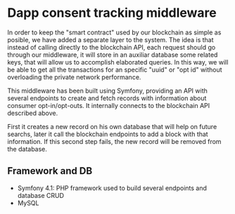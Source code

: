 # Dapp consent tracking middleware

In order to keep the "smart contract" used by our blockchain as simple as posible, we have added a separate layer to the system. The idea is that instead of calling directly to the blockchain API, each request should go through our middleware, it will store in an auxiliar database some related keys, that will allow us to accomplish elaborated queries. In this way, we will be able to get all the transactions for an specific "uuid" or "opt id" without overloading the private network performance.

This middleware has been built using Symfony, providing an API with several endpoints to create and fetch records with information about consumer opt-in/opt-outs. It internally connects to the blockchain API described above.

First it creates a new record on his own database that will help on future searchs, later it call the blockchain endpoints to add a block with that information. If this second step fails, the new record will be removed from the database.

## Framework and DB

- Symfony 4.1: PHP framework used to build several endpoints and database CRUD
- MySQL
